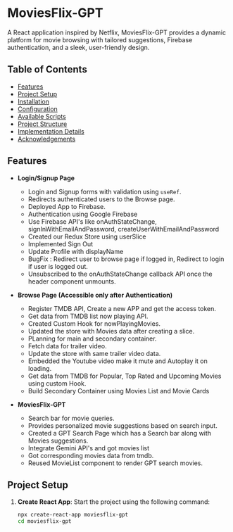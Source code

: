 # MoviesFlix-GPT

A React application inspired by Netflix, MoviesFlix-GPT provides a dynamic platform for movie browsing with tailored suggestions, Firebase authentication, and a sleek, user-friendly design.

## Table of Contents

- [Features](#features)
- [Project Setup](#project-setup)
- [Installation](#installation)
- [Configuration](#configuration)
- [Available Scripts](#available-scripts)
- [Project Structure](#project-structure)
- [Implementation Details](#implementation-details)
- [Acknowledgements](#acknowledgements)

## Features

- **Login/Signup Page**
  - Login and Signup forms with validation using `useRef`.
  - Redirects authenticated users to the Browse page.
  - Deployed App to Firebase.
  - Authentication using Google Firebase
  - Use Firebase API's like onAuthStateChange, signInWithEmailAndPassword, createUserWithEmailAndPassword 
  - Created our Redux Store using userSlice
  - Implemented Sign Out
  - Update Profile with displayName
  - BugFix : Redirect user to browse page if logged in, Redirect to login if user is logged out.
  - Unsubscribed to the onAuthStateChange callback API once the header component unmounts.

- **Browse Page (Accessible only after Authentication)**
  - Register TMDB API, Create a new APP and get the access token.
  - Get data from TMDB list now playing API.
  - Created Custom Hook for nowPlayingMovies.
  - Updated the store with Movies data after creating a slice.
  - PLanning for main and secondary container.
  - Fetch data for trailer video.
  - Update the store with same trailer video data.
  - Embedded the Youtube video make it mute and Autoplay it on loading.
  - Get data from TMDB for Popular, Top Rated and Upcoming Movies using custom Hook.
  - Build Secondary Container using Movies List and Movie Cards

- **MoviesFlix-GPT**
  - Search bar for movie queries.
  - Provides personalized movie suggestions based on search input.
  - Created a GPT Search Page which has a Search bar along with Movies suggestions.
  - Integrate Gemini API's and got movies list
  - Got corresponding movies data from tmdb.
  - Reused MovieList component to render GPT search movies.

## Project Setup

1. **Create React App**: Start the project using the following command:

   ```bash
   npx create-react-app moviesflix-gpt
   cd moviesflix-gpt
